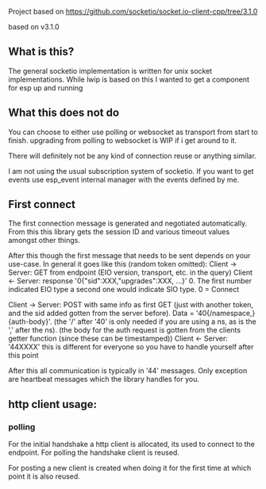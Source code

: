 Project based on https://github.com/socketio/socket.io-client-cpp/tree/3.1.0

based on v3.1.0

## What is this?

The general socketio implementation is written for unix socket implementations. While lwip is based on this I wanted to get a component for esp up and running

## What this does not do

You can choose to either use polling or websocket as transport from start to finish. upgrading from polling to websocket is WIP if i get around to it.

There will definitely not be any kind of connection reuse or anything similar.

I am not using the usual subscription system of socketio. If you want to get events use esp_event internal manager with the events defined by me. 

## First connect

The first connection message is generated and negotiated automatically. From this this library gets the session ID and various timeout values amongst other things. 

After this though the first message that needs to be sent depends on your use-case. In general it goes like this (random token omitted):
Client -> Server: GET from endpoint (EIO version, transport, etc. in the query)
Client <- Server: response '0{"sid":XXX,"upgrades":XXX, ...}' 0. The first number indicated EIO type a second one would indicate SIO type. 0 = Connect

Client -> Server: POST with same info as first GET (just with another token, and the sid added gotten from the server before). Data = '40{/namespace,}{auth-body}'. (the '/' after '40' is only needed if you are using a ns, as is the ',' after the ns). (the body for the auth request is gotten from the clients getter function (since these can be timestamped))
Client <- Server: '44XXXX' this is different for everyone so you have to handle yourself after this point


After this all communication is typically in '44' messages. Only exception are heartbeat messages which the library handles for you.


## http client usage:

### polling
For the initial handshake a http client is allocated, its used to connect to the endpoint.
For polling the handshake client is reused.

For posting a new client is created when doing it for the first time at which point it is also reused.